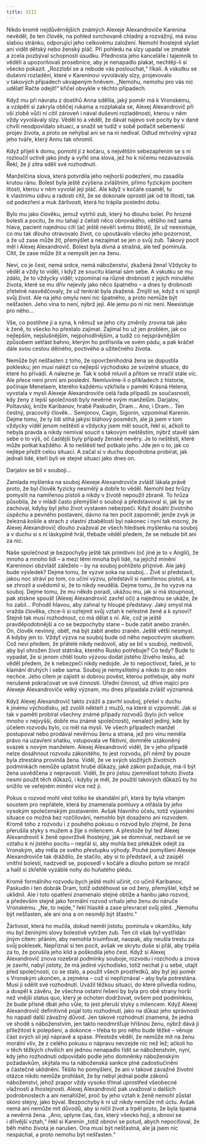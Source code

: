 ```yaml
---
title: XIII
---
```


Nikdo kromě nejdůvěrnějších známých Alexeje Alexandroviče Karenina nevěděl, že ten člověk, na pohled svrchovaně chladný a rozvážný, má svou slabou stránku, odporující jeho celkovému založení. Nemohl lhostejně slyšet ani vidět dětský nebo ženský pláč. Při pohledu na slzy upadal ve zmatek a zcela pozbýval schopnosti úsudku. Přednosta jeho kanceláře i tajemník to věděli a upozorňovali prosebnice, aby je nenapadlo plakat, nechtějí-li si všecko pokazit. „Rozzlobí se a nebude vás poslouchat,“ říkali. A vskutku se duševní rozladění, které v Kareninovi vyvolávaly slzy, projevovalo v takových případech ukvapeným hněvem. „Nemohu, nemohu pro vás nic udělat! Račte odejít!“ křičel obvykle v těchto případech.

Když mu při návratu z dostihů Anna sdělila, jaký poměr má k Vronskému, a vzápětí si zakryla obličej rukama a rozplakala se, Alexej Alexandrovič při vší zlobě vůči ní cítil zároveň i nával duševní rozladěnosti, kterou v něm vždy vyvolávaly slzy. Věděl to a věděl, že dávat najevo své pocity by v dané chvíli neodpovídalo situaci, a snažil se tudíž v sobě potlačit sebemenší projev života, a proto se nehýbal ani se na ni nedíval. Odtud mrtvolný výraz jeho tváře, který Annu tak ohromil.

Když přijeli k domu, pomohl jí z kočáru, s největším sebezapřením se s ní rozloučil uctivě jako jindy a vyřkl ona slova, jež ho k ničemu nezavazovala. Řekl, že jí zítra sdělí své rozhodnutí.

Manželčina slova, která potvrdila jeho nejhorší podezření, mu zasadila krutou ránu. Bolest byla ještě zvýšena zvláštním, přímo fyzickým pocitem lítosti, kterou v něm vyvolal její pláč. Ale když v kočáře osaměl, tu k vlastnímu údivu a radosti cítil, že se dokonale oprostil jak od té lítosti, tak od podezření a muk žárlivosti, která ho trápila poslední dobu.

Bylo mu jako člověku, jemuž vytrhli zub, který ho dlouho bolel. Po hrozné bolesti a pocitu, že mu tahají z čelisti něco obrovského, většího než sama hlava, pacient najednou cítí (ač ještě nevěří svému štěstí), že už neexistuje, co mu tak dlouho otravovalo život, co upoutávalo všecku jeho pozornost, a že už zase může žít, přemýšlet a nezajímat se jen o svůj zub. Takový pocit měl i Alexej Alexandrovič. Bolest byla divná a strašná, ale teď pominula. Cítil, že zase může žít a nemyslit jen na ženu.

Neví, co je čest, nemá srdce, nemá náboženství, zkažená žena! Vždycky to věděl a vždy to viděl, i když ze soucitu klamal sám sebe. A vskutku se mu zdálo, že to vždycky viděl; vzpomínal na různé drobnosti z jejich minulého života, které se mu dřív nejevily jako něco špatného – a dnes ty drobnosti zřetelně nasvědčovaly, že už tenkrát byla zkažená. Zmýlil se, když s ní spojil svůj život. Ale na jeho omylu není nic špatného, a proto nemůže být nešťasten. Jeho vina to není, nýbrž její. Ale jemu po ní nic není. Neexistuje pro něho…

Vše, co postihne ji a syna, k němuž se jeho city změnily zrovna tak jako k ženě, to všecko ho přestalo zajímat. Zajímal ho už jen problém, jak co nejlepším, nejslušnějším, nejpohodlnějším, a tudíž co nejsprávnějším způsobem setřást bahno, kterým ho potřísnila ve svém pádu, a pak kráčet dále svou cestou dělného, poctivého a užitečného života.

Nemůže být nešťasten z toho, že opovrženíhodná žena se dopustila poklesku; jen musí nalézt co nejlepší východisko ze svízelné situace, do které ho přivádí. A nalezne je. Tak k sobě mluvil a přitom se mračil stále víc. Ale přece není první ani poslední. Nemluvíme-li o příkladech z historie, počínaje Menelaem, kterého každému vzkřísila v paměti Krásná Helena, vyvstala v mysli Alexeje Alexandroviče celá řada případů ze současnosti, kdy ženy z lepší společnosti byly nevěrné svým manželům. Darjalov, Poltavskij, kníže Karibanov, hrabě Paskudin, Dram… Ano, i Dram… Ten čestný, pracovitý člověk… Semjonov, Cagin, Sigonin, vzpomínal Karenin. Dejme tomu, že ty lidi stíhá jakýsi bláhový posměch, ale já jsem v tom vždycky viděl jenom neštěstí a vždycky jsem měl soucit, řekl si, ačkoli to nebyla pravda a nikdy nemíval soucit s takovým neštěstím, nýbrž stavěl sám sebe o to výš, oč častější byly případy ženské nevěry. Je to neštěstí, které může potkat každého. A to neštěstí teď potkalo jeho. Jde jen o to, jak co nejlépe přežít celou situaci. A začal si v duchu dopodrobna probírat, jak jednali lidé, kteří byli ve stejné situaci jako dnes on.

Darjalov se bil v souboji…

Zamlada myšlenka na souboj Alexeje Alexandroviče zvlášť lákala právě proto, že byl člověk fyzicky nesmělý a dobře to věděl. Nemohl bez hrůzy pomyslit na namířenou pistoli a nikdy v životě nepoužil zbraně. To hrůza působila, že v mládí často přemýšlel o souboji a představoval si, jak by se zachoval, kdyby byl jeho život vystaven nebezpečí. Když dosáhl životního úspěchu a pevného postavení, dávno na ten pocit zapomněl; jenže zvyk je železná košile a strach z vlastní zbabělosti byl nakonec i nyní tak mocný, že Alexej Alexandrovič dlouho zvažoval ze všech hledisek myšlenku na souboj a v duchu si s ní láskyplně hrál, třebaže věděl předem, že se nebude bít ani za nic.

Naše společnost je bezpochyby ještě tak primitivní (oč jiné je to v Anglii), že mnoho a mnoho lidí – a mezi těmi mnoha byli lidé, na jejichž mínění Kareninovi obzvlášť záleželo – by na souboj pohlíželo příznivě. Ale jaký bude výsledek? Dejme tomu, že vyzve soka na souboj… Živě si představil, jakou noc stráví po tom, co učiní výzvu, představil si namířenou pistoli, a tu se zhrozil a uvědomil si, že to nikdy neudělá. Dejme tomu, že ho vyzve na souboj. Dejme tomu, že mu někdo poradí, ukážou mu, jak si má stoupnout, pak stiskne spoušť (Alexej Alexandrovič zavřel oči) a najednou se ukáže, že ho zabil… Pohodil hlavou, aby zahnal ty hloupé představy. Jaký smysl má vražda člověka, chce-li si ozřejmit svůj vztah k neřestné ženě a k synovi? Stejně tak musí rozhodnout, co má dělat s ní. Ale, což je ještě pravděpodobnější a co se bezpochyby stane – bude zabit anebo zraněn. On, člověk nevinný, oběť, má být zabit anebo zraněn. Ještě větší nesmysl. A kdyby jen to. Vždyť výzva na souboj bude od něho nepoctivým skutkem. Což neví předem, že přátelé nikdy nedovolí, aby se bil v souboji, nedovolí, aby byl ohrožen život státníka, kterého Rusko potřebuje? Co tedy? Bude to vypadat, že si jenom chtěl touto výzvou dodat jistého lživého lesku, ač věděl předem, že k nebezpečí nikdy nedojde. Je to nepoctivost, faleš, je to klamání druhých i sebe sama. Souboj je nemyslitelný a nikdo to po něm nechce. Jeho cílem je zajistit si dobrou pověst, kterou potřebuje, aby mohl nerušeně pokračovat ve své činnosti. Úřední činnost, už dříve mající pro Alexeje Alexandroviče velký význam, mu dnes připadala zvlášť významná.

Když Alexej Alexandrovič takto zvážil a zavrhl souboj, přešel v duchu k jinému východisku, jež zvolili někteří z mužů, na které si vzpomněl. Jak si tak v paměti probíral všechny známé případy rozvodů (bylo jich velice mnoho v nejvyšší, dobře mu známé společnosti), nenalezl jediný, kde by účelem rozvodu bylo, co měl na mysli. Ve všech případech manžel postupoval nebo prodával nevěrnou ženu a strana, jež pro vinu neměla právo na uzavření sňatku, vstupovala ve fiktivní, domněle uzákoněný svazek s novým manželem. Alexej Alexandrovič viděl, že v jeho případě nelze dosáhnout rozvodu zákonitého, to jest rozvodu, při němž by pouze byla ztrestána provinilá žena. Viděl, že ve svých složitých životních podmínkách nemůže uplatnit hrubé důkazy, jaké zákon požaduje, má-li být žena usvědčena z nepravosti. Viděl, že pro jistou zjemnělost tohoto života nesmí použít těch důkazů, i kdyby je měl, že použití takových důkazů by ho snížilo ve veřejném mínění více než ji.

Pokus o rozvod mohl vést toliko ke skandální při, která by byla vítaným soustem pro nepřátele, která by znamenala pomluvy a otřásla by jeho vysokým společenským postavením. Avšak hlavního účelu, totiž vyjasnění situace co možná bez rozčilování, nemohlo být dosaženo ani rozvodem. Kromě toho z rozvodu i z pouhého pokusu o rozvod bylo zřejmé, že žena přerušila styky s mužem a žije s milencem. A přestože byl teď Alexej Alexandrovič k ženě opovržlivě lhostejný, jak se domníval, nezbavil se ve vztahu k ní jistého pocitu – nepřál si, aby mohla bez překážek odejít za Vronským, aby měla ze svého přestupku výhody. Pouhé pomyšlení Alexeje Alexandroviče tak dráždilo, že stačilo, aby si to představil, a už zaúpěl vnitřní bolestí, nadzvedl se, poposedl v kočáře a dlouho potom se mračil a halil si zkřehlé vyzáblé nohy do huňatého plédu.

Kromě formálního rozvodu bych ještě mohl učinit, co učinil Karibanov, Paskudin i ten dobrák Dram, totiž odstěhovat se od ženy, přemýšlel, když se uklidnil. Ale i toto opatření znamenalo stejné obtíže a hanbu jako rozvod, a především stejně jako formální rozvod vrhalo jeho ženu do náruče Vronskému. „Ne, to nejde,“ řekl hlasitě a zase převracel svůj pléd. „Nemohu být nešťasten, ale ani ona a on nesmějí být šťastni.“

Žárlivost, která ho mučila, dokud neměl jistotu, pominula v okamžiku, kdy mu byl ženinými slovy bolestivě vytržen zub. Ten cit však byl vystřídán jiným citem: přáním, aby nemohla triumfovat, naopak, aby neušla trestu za svůj poklesek. Nepřiznal si ten pocit, avšak ve skrytu duše si přál, aby trpěla za to, že porušila jeho klid a poškodila jeho čest. Když si Alexej Alexandrovič znova rozebral podmínky souboje, rozvodu i rozchodu a znova je zavrhl, nabyl jistoty, že má jediné východisko, totiž nechat ji u sebe, utajit před společností, co se stalo, a použít všech prostředků, aby byl její poměr s Vronským ukončen, a zejména – což si nepřiznával – aby byla potrestána. Musí jí sdělit své rozhodnutí. Uvážil těžkou situaci, do které přivedla rodinu, a dospěl k závěru, že všechna ostatní řešení by byla pro obě strany horší než vnější status quo, který je ochoten dodržovat, ovšem pod podmínkou, že bude přísně dbát jeho vůle, to jest přeruší styky s milencem. Když Alexej Alexandrovič definitivně pojal toto rozhodnutí, jako na důkaz jeho správnosti ho napadl další závažný důvod. Jen takové rozhodnutí znamená, že jedná ve shodě s náboženstvím, jen takto neodmršťuje hříšnou ženu, nýbrž dává jí příležitost k polepšení, a dokonce – třeba to pro něho bude těžké – věnuje část svých sil její nápravě a spáse. Přestože věděl, že nemůže mít na ženu morální vliv, že z celého pokusu o nápravu nevzejde nic než lež; ačkoli ho v těch těžkých chvílích ani jednou nenapadlo řídit se náboženstvím, nyní, kdy jeho rozhodnutí odpovídalo podle jeho domněnky náboženským požadavkům, skýtala mu ta náboženská sankce plné zadostiučinění a částečné uklidnění. Těšilo ho pomyšlení, že ani v takové závažné životní otázce nikdo nemůže prohlásit, že by nebyl jednal podle zákonů náboženství, jehož prapor vždy vysoko třímal uprostřed všeobecné vlažnosti a lhostejnosti. Alexej Alexandrovič pak uvažoval o dalších podrobnostech a ani nenahlížel, proč by jeho vztah k ženě nemohl zůstat skoro stejný, jako býval. Bezpochyby k ní už nikdy nemůže mít úctu. Avšak nemá ani nemůže mít důvodů, aby si ničil život a trpěl proto, že byla špatná a nevěrná žena. „Ano, uplyne čas, čas, který všecko hojí, a obnoví se i dřívější vztah,“ řekl si Karenin „totiž obnoví se potud, abych nepociťoval, že běh mého života je narušen. Ona musí být nešťastná, ale já jsem nic nespáchal, a proto nemohu být nešťasten.“
